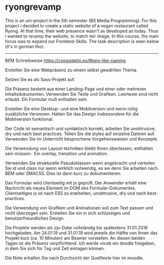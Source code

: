 # ryongrevamp

This is an uni-project in the 5th semester (BS Media Programming). For this project i decided to create a static website of a vegan restaurant called Ryong. At that time, their web presence wasn't as developed as today. Thus i wanted to revamp the website, to match teir image. In this course, the main focus was to expand our Frontend-Skills. The task description is seen below (it's in german tho).

------------------------------
BEM Schreibweise https://cssguidelin.es/#bem-like-naming

Erstellen Sie eine Webpräsenz zu einem selbst gewählten Thema.

Setzen Sie es als Sass-Projekt auf.

Die Präsenz besteht aus einer Landing-Page und einer oder mehreren Inhaltsdokumenten.
Verwenden Sie Texte und Grafiken. Leertexte sind nicht erlaubt.
Ein Formular muß enthalten sein.

Erstellen Sie eine Desktop- und eine Mobilversion und wenn nötig zusätzliche Versionen.
Halten Sie das Design insbesondere für die Mobilversion funktional.

Der Code ist semantisch und syntaktisch korrekt, arbeiten Sie unobtrusive, dry und nach best practices. Teilen Sie die styles auf einzelne Dateien auf.
Verwenden Sie im Unterricht besprochene Vorgehensweisen und Konzepte.

Die Verwendung von Layout-techniken bleibt Ihnen überlassen, enthalten sein müssen:
 Ein overlay, transition und animation.

Verwenden Sie strukturelle Pseudoklassen wenn angebracht und verteilen Sie id und class nur wenn wirklich notwendig, es sei denn Sie arbeiten nach BEM oder SMACSS. Dies ist dann kurz zu dokumentieren.

Das Formular wird clientseitig mit js geprüft. Der Anwender erhält eine Nachricht als neues Element im DOM des Formular-Dokumentes. Clientseitiges js ist nach ES5 zu erarbeiten, unobtrusive, dry und nach best-practices.

Die Verwendung von Grafiken und Animationen soll zum Text passen und nicht überzogen sein.
Erstellen Sie ein in sich schlüssiges und benutzerfreundliches Design.

Die Projekte werden als zip-Datei vollständig bis spätestens 31.01.2019 hochgeladen.
Am 24.01.19 und 31.01.19 wird jeweils die Hälfte von Ihnen das Projekt kurz (ca. 10 Minuten) am Beamer vorstellen.
An diesen beiden Tagen ist die Präsenz verpflichtend.
Ich werde vorab ein doodle freigeben, in dem Sie sich für Tag und Zeit eintagen können.

Die Note erhalten Sie nach Durchsicht der Quelltexte hier im moodle.

